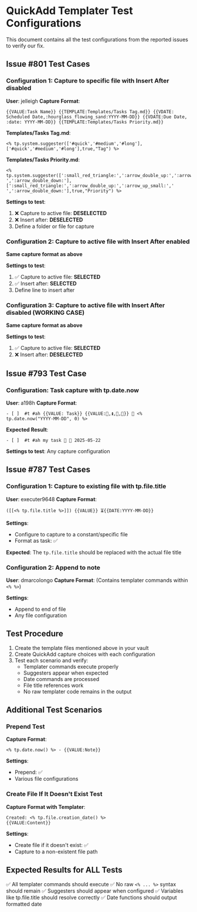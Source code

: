 # QuickAdd Templater Test Configurations

This document contains all the test configurations from the reported issues to verify our fix.

## Issue #801 Test Cases

### Configuration 1: Capture to specific file with Insert After disabled
**User**: jelleigh
**Capture Format**: 
```
{{VALUE:Task Name}} {{TEMPLATE:Templates/Tasks Tag.md}} {{VDATE: Scheduled Date,:hourglass_flowing_sand:YYYY-MM-DD}} {{VDATE:Due Date, :date: YYYY-MM-DD}} {{TEMPLATE:Templates/Tasks Priority.md}}
```

**Templates/Tasks Tag.md**:
```
<% tp.system.suggester(['#quick','#medium','#long'],['#quick','#medium','#long'],true,"Tag") %>
```

**Templates/Tasks Priority.md**:
```
<% tp.system.suggester([':small_red_triangle:',':arrow_double_up:',':arrow_up_small:',' ',':arrow_double_down:'],[':small_red_triangle:',':arrow_double_up:',':arrow_up_small:',' ',':arrow_double_down:'],true,"Priority") %>
```

**Settings to test**:
1. ❌ Capture to active file: **DESELECTED**
2. ❌ Insert after: **DESELECTED**
3. Define a folder or file for capture

### Configuration 2: Capture to active file with Insert After enabled
**Same capture format as above**

**Settings to test**:
1. ✅ Capture to active file: **SELECTED**
2. ✅ Insert after: **SELECTED**
3. Define line to insert after

### Configuration 3: Capture to active file with Insert After disabled (WORKING CASE)
**Same capture format as above**

**Settings to test**:
1. ✅ Capture to active file: **SELECTED**
2. ❌ Insert after: **DESELECTED**

## Issue #793 Test Case

### Configuration: Task capture with tp.date.now
**User**: a198h
**Capture Format**:
```
- [ ]  #t #ah {{VALUE: Task}} {{VALUE:🔼,⏫,🔽,🔺}} 📅 <% tp.date.now("YYYY-MM-DD", 0) %>
```

**Expected Result**:
```
- [ ]  #t #ah my task 🔼 📅 2025-05-22
```

**Settings to test**: Any capture configuration

## Issue #787 Test Cases

### Configuration 1: Capture to existing file with tp.file.title
**User**: executer9648
**Capture Format**:
```
([[<% tp.file.title %>]]) {{VALUE}} ⏳{{DATE:YYYY-MM-DD}}
```

**Settings**:
- Configure to capture to a constant/specific file
- Format as task: ✅

**Expected**: The `tp.file.title` should be replaced with the actual file title

### Configuration 2: Append to note
**User**: dmarcolongo
**Capture Format**: (Contains templater commands within `<% %>`)

**Settings**:
- Append to end of file
- Any file configuration

## Test Procedure

1. Create the template files mentioned above in your vault
2. Create QuickAdd capture choices with each configuration
3. Test each scenario and verify:
   - Templater commands execute properly
   - Suggesters appear when expected
   - Date commands are processed
   - File title references work
   - No raw templater code remains in the output

## Additional Test Scenarios

### Prepend Test
**Capture Format**:
```
<% tp.date.now() %> - {{VALUE:Note}}
```
**Settings**:
- Prepend: ✅
- Various file configurations

### Create File If It Doesn't Exist Test
**Capture Format with Templater**:
```
Created: <% tp.file.creation_date() %>
{{VALUE:Content}}
```
**Settings**:
- Create file if it doesn't exist: ✅
- Capture to a non-existent file path

## Expected Results for ALL Tests

✅ All templater commands should execute
✅ No raw `<% ... %>` syntax should remain
✅ Suggesters should appear when configured
✅ Variables like tp.file.title should resolve correctly
✅ Date functions should output formatted date